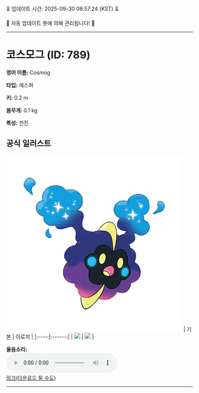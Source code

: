 
⏳ 업데이트 시간: 2025-09-30 08:57:24 (KST) ⏳

🤖 자동 업데이트 봇에 의해 관리됩니다! 🤖

---

# 코스모그 (ID: 789)
**영어 이름:** Cosmog

**타입:** 에스퍼

**키:** 0.2 m

**몸무게:** 0.1 kg

**특성:** 천진

## 공식 일러스트
![](https://raw.githubusercontent.com/PokeAPI/sprites/master/sprites/pokemon/other/official-artwork/789.png)
| 기본 | 이로치 |
|:----:|:------:|
| <img src="http://play.pokemonshowdown.com/sprites/ani/cosmog.gif" width="200"> | <img src="http://play.pokemonshowdown.com/sprites/ani-shiny/cosmog.gif" width="200"> |

**울음소리:**<br><audio controls src="https://raw.githubusercontent.com/PokeAPI/cries/main/cries/pokemon/latest/789.ogg"></audio><br> [링크(다운로드 될 수도)](https://raw.githubusercontent.com/PokeAPI/cries/main/cries/pokemon/latest/789.ogg)


---
